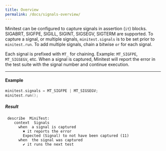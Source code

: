 ```yaml
---
title: Overview
permalink: /docs/signals-overview/
---
```


Minitest can be configured to capture signals in assertion (`it`) blocks. SIGABRT, SIGFPE, SIGILL, SIGINT, SIGSEGV, SIGTERM are supported. To capture a signal, or multiple signals, `minitest.signals` is to be set prior to `minitest.run`. To add multiple signals, chain a bitwise `or` for each signal.

Each signal is prefixed with `MT_` for chaining. Example: `MT_SIGFPE`, `MT_SIGSEGV`, etc. When a signal is captured, Minitest will report the error in the test suite with the signal number and continue execution.

---

#### Example

```c
minitest.signals = MT_SIGFPE | MT_SIGSEGV;
minitest.run();
```

##### Result

```
 describe  MiniTest:
    context  Signals
      when  a signal is captured
        ✖ it reports the error 
        Expected (Signal) to not have been captured (11) 
      when  the signal was captured
        ✔ it runs the next test 
```